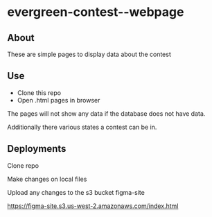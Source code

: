 # evergreen-contest--webpage

## About

These are simple pages to display data about the contest

## Use

- Clone this repo
- Open .html pages in browser

The pages will not show any data if the database does not have data.

Additionally there various states a contest can be in.

## Deployments

Clone repo

Make changes on local files

Upload any changes to the s3 bucket figma-site

https://figma-site.s3.us-west-2.amazonaws.com/index.html